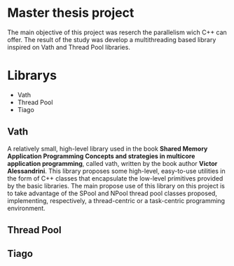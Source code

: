 # Master thesis project
The main objective of this project was reserch the parallelism wich C++ can offer.
The result of the study was develop a multithreading based library inspired on Vath and Thread Pool libraries. 

# Librarys
- Vath
- Thread Pool
- Tiago

## Vath
A relatively small, high-level library used in the book **Shared Memory Application Programming Concepts and strategies in multicore application programming**, called vath, written by the book author **Victor Alessandrini**.
This library proposes some high-level, easy-to-use utilities in the form of C++ classes that encapsulate
the low-level primitives provided by the basic libraries.
The main propose use of this library on this project is to take advantage of the SPool and NPool thread pool classes proposed, implementing, respectively, a thread-centric or a task-centric programming environment.


## Thread Pool

## Tiago

